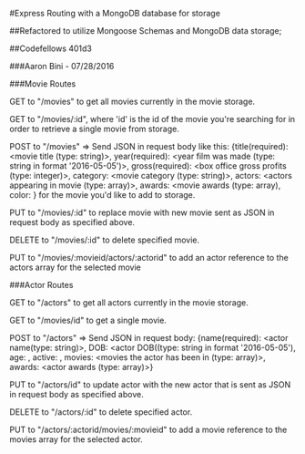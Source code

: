 #Express Routing with a MongoDB database for storage

##Refactored to utilize Mongoose Schemas and MongoDB data storage;

##Codefellows 401d3

###Aaron Bini - 07/28/2016

###Movie Routes

GET to "/movies" to get all movies currently in the movie storage.

GET to "/movies/:id", where 'id' is the id of the movie you're searching for in order to retrieve a single movie from storage.

POST to "/movies" => Send JSON in request body like this: {title(required): <movie title (type: string)>, year(required): <year film was made (type: string in format '2016-05-05')>, gross(required): <box office gross profits (type: integer)>, category: <movie category (type: string)>, actors: <actors appearing in movie (type: array)>, awards: <movie awards (type: array), color: <defaults to true>} for the movie you'd like to add to storage.

PUT to "/movies/:id" to replace movie with new movie sent as JSON in request body as specified above.

DELETE to "/movies/:id" to delete specified movie.

PUT to "/movies/:movieid/actors/:actorid" to add an actor reference to the actors array for the selected movie

###Actor Routes

GET to "/actors" to get all actors currently in the movie storage.

GET to "/movies/id" to get a single movie.

POST to "/actors" => Send JSON in request body: {name(required): <actor name(type: string)>, DOB: <actor DOB((type: string in format '2016-05-05'), age: <automatically populated based on DOB>, active: <defaults to true>, movies: <movies the actor has been in (type: array)>, awards: <actor awards (type: array)>}

PUT to "/actors/id" to update actor with the new actor that is sent as JSON in request body as specified above.

DELETE to "/actors/:id" to delete specified actor.

PUT to "/actors/:actorid/movies/:movieid" to add a movie reference to the movies array for the selected actor.
